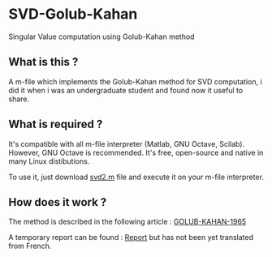 # SVD-Golub-Kahan
Singular Value computation using Golub-Kahan method

## What is this ?

A m-file which implements the Golub-Kahan method for SVD computation, i did it when i was an undergraduate student and found now it useful to share.

## What is required ?

It's compatible with all m-file interpreter (Matlab, GNU Octave, Scilab).
However, GNU Octave is recommended. It's free, open-source and native in many Linux distibutions.

To use it, just download [svd2.m](./svd2.m) file and execute it on your m-file interpreter.

## How does it work ?

The method is described in the following article : [GOLUB-KAHAN-1965](./GOLUB-KAHAN-1965.pdf)

A temporary report can be found : [Report](./report.odt) but has not been yet translated from French.

